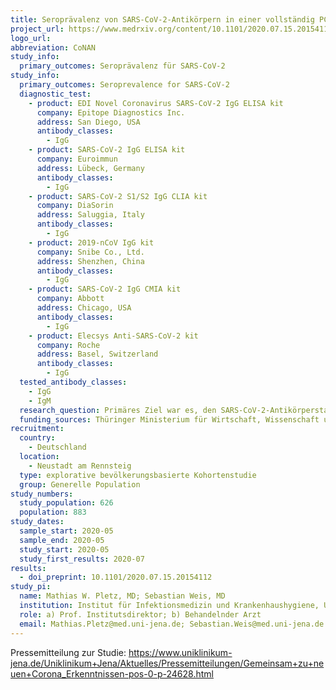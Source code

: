 ```yaml
---
title: Seroprävalenz von SARS-CoV-2-Antikörpern in einer vollständig PCR-untersuchten und unter Quarantäne gestellten Gemeinschaft nach einem COVID-19-Ausbruch - die CoNAN-Studie
project_url: https://www.medrxiv.org/content/10.1101/2020.07.15.20154112v1
logo_url: 
abbreviation: CoNAN
study_info:
  primary_outcomes: Seroprävalenz für SARS-CoV-2
study_info:
  primary_outcomes: Seroprevalence for SARS-CoV-2
  diagnostic_test: 
    - product: EDI Novel Coronavirus SARS-CoV-2 IgG ELISA kit 
      company: Epitope Diagnostics Inc.
      address: San Diego, USA
      antibody_classes:
        - IgG
    - product: SARS-CoV-2 IgG ELISA kit
      company: Euroimmun
      address: Lübeck, Germany
      antibody_classes:
        - IgG   
    - product: SARS-CoV-2 S1/S2 IgG CLIA kit
      company: DiaSorin
      address: Saluggia, Italy
      antibody_classes:
        - IgG 
    - product: 2019-nCoV IgG kit
      company: Snibe Co., Ltd.
      address: Shenzhen, China
      antibody_classes:
        - IgG    
    - product: SARS-CoV-2 IgG CMIA kit
      company: Abbott
      address: Chicago, USA
      antibody_classes:
        - IgG    
    - product: Elecsys Anti-SARS-CoV-2 kit
      company: Roche
      address: Basel, Switzerland
      antibody_classes:
        - IgG 
  tested_antibody_classes:
    - IgG
    - IgM
  research_question: Primäres Ziel war es, den SARS-CoV-2-Antikörperstatus (Serokonversionsrate) der Bevölkerung von Neustadt-am-Rennsteig mit einem definierten Abstand zum Ende der Quarantänezeit zu bestimmen. Der SARS-CoV-2-Antikörperstatus wurde als „positiv“ definiert, wenn die Teilnehmer in ≥ 2 der sechs Antikörpertests ein positives Testergebnis hatten (Details unten); ansonsten wurden die Teilnehmer als „negativ“ eingestuft. Die sekundären Ziele der Studie waren i.) Die Bestimmung der Serokonversionsrate bei Kindern; ii.) mögliche Risikofaktoren für symptomatische vs. asymptomatische Covid19 Verläufe zu bestimmen; iii.) die Rate der Viruspersistenz zu untersuchen (als Teil zukünftiger Follow-up-Bewertungen).
  funding_sources: Thüringer Ministerium für Wirtschaft, Wissenschaft und Digitale Gesellschaft (TMWWDG)
recruitment:
  country:
    - Deutschland
  location:
    - Neustadt am Rennsteig
  type: explorative bevölkerungsbasierte Kohortenstudie
  group: Generelle Population
study_numbers:
  study_population: 626
  population: 883
study_dates:
  sample_start: 2020-05
  sample_end: 2020-05
  study_start: 2020-05
  study_first_results: 2020-07
results:
  - doi_preprint: 10.1101/2020.07.15.20154112
study_pi:
  name: Mathias W. Pletz, MD; Sebastian Weis, MD
  institution: Institut für Infektionsmedizin und Krankenhaushygiene, Universitätsklinikum Jena, 07747 Jena, Germany
  role: a) Prof. Institutsdirektor; b) Behandelnder Arzt
  email: Mathias.Pletz@med.uni-jena.de; Sebastian.Weis@med.uni-jena.de
---
```


Pressemitteilung zur Studie: https://www.uniklinikum-jena.de/Uniklinikum+Jena/Aktuelles/Pressemitteilungen/Gemeinsam+zu+neuen+Corona_Erkenntnissen-pos-0-p-24628.html
